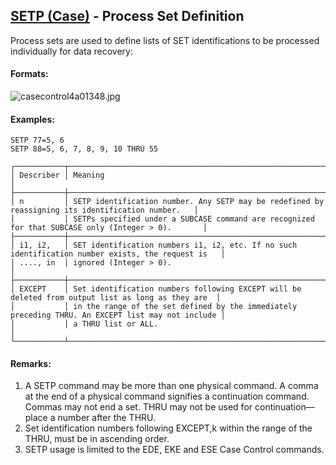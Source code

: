 ## [SETP (Case)](https://help.hexagonmi.com/bundle/MSC_Nastran_2022.4/page/Nastran_Combined_Book/qrg/casecontrol4a/TOC.SETP.Case.xhtml) - Process Set Definition

Process sets are used to define lists of SET identifications to be processed individually for data recovery:

#### Formats:

![casecontrol4a01348.jpg](https://help-be.hexagonmi.com/bundle/MSC_Nastran_2022.4/page/Nastran_Combined_Book/qrg/casecontrol4a/../../../assets/casecontrol4a01348.jpg?_LANG=enus)  


#### Examples:

```nastran
SETP 77=5, 6
SETP 88=5, 6, 7, 8, 9, 10 THRU 55
```

```text
┌───────────┬───────────────────────────────────────────────────────────────────────────────────────────────────┐
│ Describer │ Meaning                                                                                           │
├───────────┼───────────────────────────────────────────────────────────────────────────────────────────────────┤
│ n         │ SETP identification number. Any SETP may be redefined by reassigning its identification number.   │
│           │ SETPs specified under a SUBCASE command are recognized for that SUBCASE only (Integer > 0).       │
├───────────┼───────────────────────────────────────────────────────────────────────────────────────────────────┤
│ i1, i2,   │ SET identification numbers i1, i2, etc. If no such identification number exists, the request is   │
│ ...., in  │ ignored (Integer > 0).                                                                            │
├───────────┼───────────────────────────────────────────────────────────────────────────────────────────────────┤
│ EXCEPT    │ Set identification numbers following EXCEPT will be deleted from output list as long as they are  │
│           │ in the range of the set defined by the immediately preceding THRU. An EXCEPT list may not include │
│           │ a THRU list or ALL.                                                                               │
└───────────┴───────────────────────────────────────────────────────────────────────────────────────────────────┘
```

#### Remarks:

1. A SETP command may be more than one physical command. A comma at the end of a physical command signifies a continuation command. Commas may not end a set. THRU may not be used for continuation—place a number after the THRU.
2. Set identification numbers following EXCEPT,k within the range of the THRU, must be in ascending order.
3. SETP usage is limited to the EDE, EKE and ESE Case Control commands.
